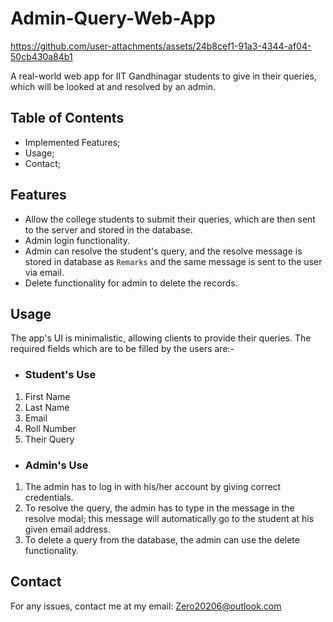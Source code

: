 # Admin-Query-Web-App
https://github.com/user-attachments/assets/24b8cef1-91a3-4344-af04-50cb430a84b1

A real-world web app for IIT Gandhinagar students to give in their queries, which will be looked at and resolved by an admin.



## Table of Contents

- Implemented Features;
- Usage;
- Contact;

## Features 

* Allow the college students to submit their queries, which are then sent to the server and stored in the database.
* Admin login functionality.
* Admin can resolve the student's query, and the resolve message is stored in database as `Remarks` and the same message is sent to the user via email.
* Delete functionality for admin to delete the records.

## Usage
The app's UI is minimalistic, allowing clients to provide their queries. The required fields which are to be filled by the users are:-
- ### Student's Use
1. First Name
2. Last Name
3. Email
4. Roll Number
5. Their Query
- ### Admin's Use
1. The admin has to log in with his/her account by giving correct credentials.
2. To resolve the query, the admin has to type in the message in the resolve modal; this message will automatically go to the student at his given email address.
3. To delete a query from the database, the admin can use the delete functionality.

## Contact
For any issues, contact me at my email:
Zero20206@outlook.com
